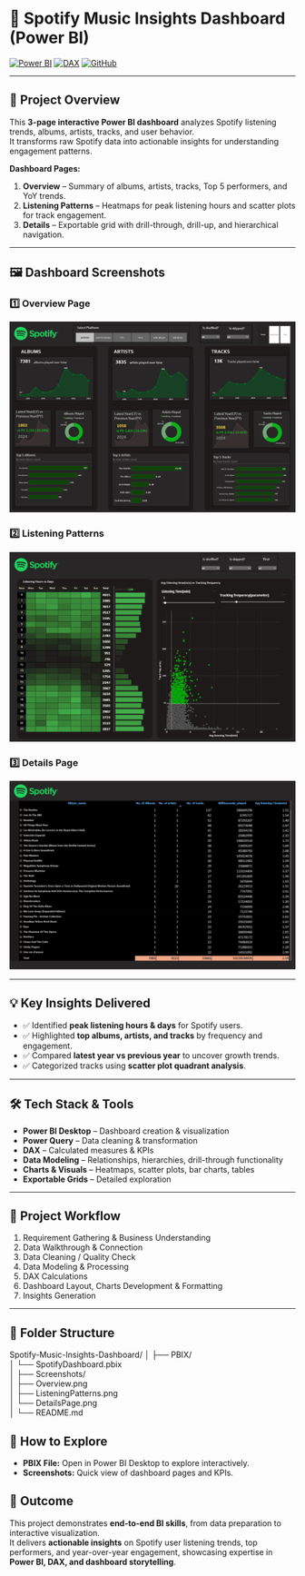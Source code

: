 # 🎵 Spotify Music Insights Dashboard (Power BI)

[![Power BI](https://img.shields.io/badge/Power%20BI-Data%20Visualization-blue)](https://powerbi.microsoft.com/)
[![DAX](https://img.shields.io/badge/DAX-Calculations-orange)](https://learn.microsoft.com/en-us/dax/)
[![GitHub](https://img.shields.io/badge/GitHub-Repository-black)](https://github.com/)

---

## 📌 Project Overview
This **3-page interactive Power BI dashboard** analyzes Spotify listening trends, albums, artists, tracks, and user behavior.  
It transforms raw Spotify data into actionable insights for understanding engagement patterns.

**Dashboard Pages:**  
1. **Overview** – Summary of albums, artists, tracks, Top 5 performers, and YoY trends.  
2. **Listening Patterns** – Heatmaps for peak listening hours and scatter plots for track engagement.  
3. **Details** – Exportable grid with drill-through, drill-up, and hierarchical navigation.

---

## 🖼 Dashboard Screenshots

### 1️⃣ Overview Page
![Overview](Screenshots/Overview.png)

### 2️⃣ Listening Patterns
![Listening Patterns](Screenshots/Listening_Patterns.png)

### 3️⃣ Details Page
![Details](Screenshots/Details.png)

---

## 💡 Key Insights Delivered
- ✅ Identified **peak listening hours & days** for Spotify users.  
- ✅ Highlighted **top albums, artists, and tracks** by frequency and engagement.  
- ✅ Compared **latest year vs previous year** to uncover growth trends.  
- ✅ Categorized tracks using **scatter plot quadrant analysis**.

---

## 🛠 Tech Stack & Tools
- **Power BI Desktop** – Dashboard creation & visualization  
- **Power Query** – Data cleaning & transformation  
- **DAX** – Calculated measures & KPIs  
- **Data Modeling** – Relationships, hierarchies, drill-through functionality  
- **Charts & Visuals** – Heatmaps, scatter plots, bar charts, tables  
- **Exportable Grids** – Detailed exploration

---

## 🔄 Project Workflow
1. Requirement Gathering & Business Understanding  
2. Data Walkthrough & Connection  
3. Data Cleaning / Quality Check  
4. Data Modeling & Processing  
5. DAX Calculations  
6. Dashboard Layout, Charts Development & Formatting  
7. Insights Generation  

---

## 📂 Folder Structure
Spotify-Music-Insights-Dashboard/
│
├── PBIX/                 
│   └── SpotifyDashboard.pbix    
│
├── Screenshots/          
│   ├── Overview.png               
│   ├── ListeningPatterns.png      
│   └── DetailsPage.png            
│
└── README.md                     

## 🚀 How to Explore
- **PBIX File:** Open in Power BI Desktop to explore interactively.  
- **Screenshots:** Quick view of dashboard pages and KPIs.

## 🎯 Outcome
This project demonstrates **end-to-end BI skills**, from data preparation to interactive visualization.  
It delivers **actionable insights** on Spotify user listening trends, top performers, and year-over-year engagement, showcasing expertise in **Power BI, DAX, and dashboard storytelling**.

